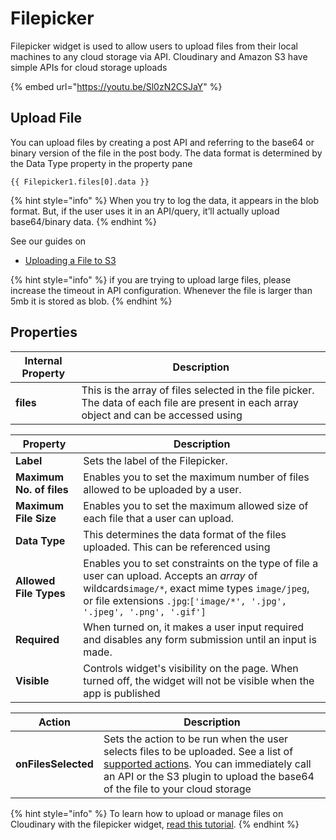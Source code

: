 # Filepicker

Filepicker widget is used to allow users to upload files from their local machines to any cloud storage via API. Cloudinary and Amazon S3 have simple APIs for cloud storage uploads

{% embed url="https://youtu.be/Sl0zN2CSJaY" %}

## Upload File

You can upload files by creating a post API and referring to the base64 or binary version of the file in the post body. The data format is determined by the Data Type property in the property pane

```
{{ Filepicker1.files[0].data }}
```

{% hint style="info" %}
When you try to log the data, it appears in the blob format. But, if the user uses it in an API/query, it’ll actually upload base64/binary data.
{% endhint %}

See our guides on

* [Uploading a File to S3](../../learning-and-resources/how-to-guides/how-to-upload-to-s3.md)

{% hint style="info" %}
if you are trying to upload large files, please increase the timeout in API configuration. Whenever the file is larger than 5mb it is stored as blob.
{% endhint %}

## Properties

| Internal Property | Description                                                                                                                              |
| ----------------- | ---------------------------------------------------------------------------------------------------------------------------------------- |
| **files**         | This is the array of files selected in the file picker. The data of each file are present in each array object and can be accessed using |

| Property                 | Description                                                                                                                                                                                                             |
| ------------------------ | ----------------------------------------------------------------------------------------------------------------------------------------------------------------------------------------------------------------------- |
| **Label**                | Sets the label of the Filepicker.                                                                                                                                                                                       |
| **Maximum No. of files** | Enables you to set the maximum number of files allowed to be uploaded by a user.                                                                                                                                        |
| **Maximum File Size**    | Enables you to set the maximum allowed size of each file that a user can upload.                                                                                                                                        |
| **Data Type**            | This determines the data format of the files uploaded. This can be referenced using                                                                                                                                     |
| **Allowed File Types**   | Enables you to set constraints on the type of file a user can upload. Accepts an _array_ of wildcards`image/*`, exact mime types `image/jpeg`, or file extensions `.jpg`:`['image/*', '.jpg', '.jpeg', '.png', '.gif']` |
| **Required**             | When turned on, it makes a user input required and disables any form submission until an input is made.                                                                                                                 |
| **Visible**              | Controls widget's visibility on the page. When turned off, the widget will not be visible when the app is published                                                                                                     |

| Action              | Description                                                                                                                                                                                                                                  |
| ------------------- | -------------------------------------------------------------------------------------------------------------------------------------------------------------------------------------------------------------------------------------------- |
| **onFilesSelected** | Sets the action to be run when the user selects files to be uploaded. See a list of [supported actions](../appsmith-framework-1.md). You can immediately call an API or the S3 plugin to upload the base64 of the file to your cloud storage |

{% hint style="info" %}
To learn how to upload or manage files on Cloudinary with the filepicker widget, [read this tutorial](https://www.appsmith.com/blog/upload-and-manage-files-on-cloudinary-with-the-filepicker-widget).
{% endhint %}
